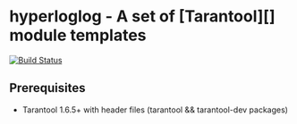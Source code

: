 # hyperloglog - A set of [Tarantool][] module templates

[![Build Status](https://travis-ci.org/MerlinDMC/tarantool-hyperloglog.png?branch=master)](https://travis-ci.org/MerlinDMC/tarantool-hyperloglog)

## Prerequisites

 * Tarantool 1.6.5+ with header files (tarantool && tarantool-dev packages)

